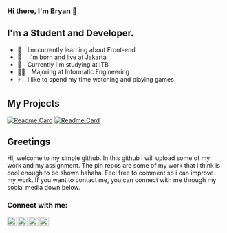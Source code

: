 

### Hi there, I'm Bryan 👋

## I'm a Student and Developer.

- 🌱 I’m currently learning about Front-end
- 📍  I'm born and live at Jakarta 
- 🏫 Currently I'm studying at ITB 
- 👨‍💻 Majoring at Informatic Engineering
- ⚡ I like to spend my time watching and playing games 

## My Projects
[![Readme Card](https://github-readme-stats.vercel.app/api/pin/?username=bryanrinaldoo&repo=Twice-Website&theme=calm)](https://github.com/bryanrinaldoo/Twice-Website)
[![Readme Card](https://github-readme-stats.vercel.app/api/pin/?username=bryanrinaldoo&repo=Bookshelf-WebApp&theme=calm)](https://github.com/bryanrinaldoo/Bookshelf-WebApp)

## Greetings
Hi, welcome to my simple github. In this github i will upload some of my work and my assignment. The pin repos are some of my work that i think is cool enough to be shown hahaha. 
Feel free to comment so i can improve my work. If you want to contact me, you can connect with me through my social media down below. 
### Connect with me:
[<img align="left" alt="codeSTACKr | LinkedIn" width="22px" src="https://cdn.jsdelivr.net/npm/simple-icons@v3/icons/linkedin.svg" />][linkedin]
[<img align="left" alt="codeSTACKr | Instagram" width="22px" src="https://cdn.jsdelivr.net/npm/simple-icons@v3/icons/instagram.svg" />][instagram]
[<img align="left" alt="codeSTACKr | Twitter" width="22px" src="https://cdn.jsdelivr.net/npm/simple-icons@v3/icons/twitter.svg" />][twitter]
[<img align="left" alt="codeSTACKr | YouTube" width="22px" src="https://cdn.jsdelivr.net/npm/simple-icons@v3/icons/facebook.svg" />][facebook]


<br />


<br />

[twitter]: (https://twitter.com/bryanrinaldoo){:target="_blank"}
[facebook]: (https://www.facebook.com/bryanrinaldoo){:target="_blank"}
[instagram]: (https://www.instagram.com/bryanrinaldoo/){:target="_blank"}
[linkedin]: (https://www.linkedin.com/in/bryanrinaldoo/){:target="_blank"}
